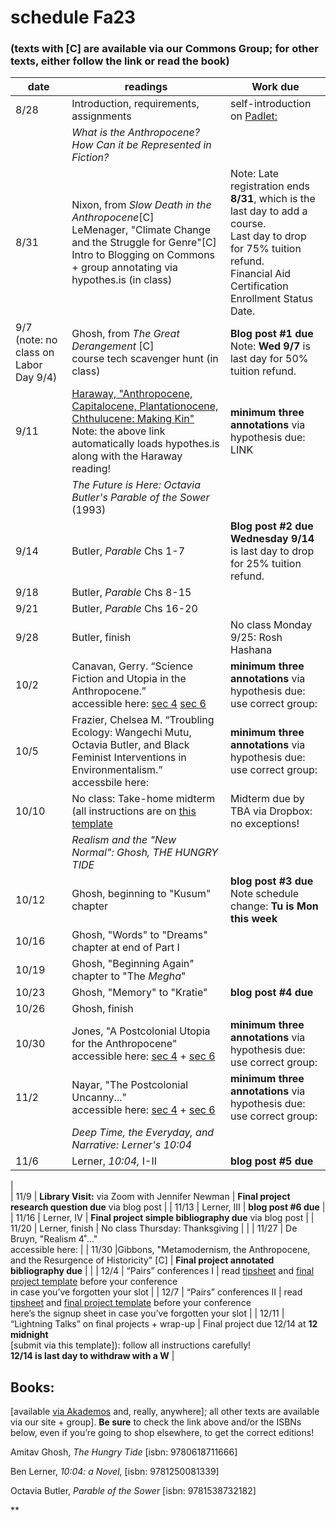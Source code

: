 # schedule Fa23


### (texts with [C] are available via our Commons Group; for other texts, either follow the link or read the book)
| **date**                                | **readings**                                                                                                                                                                                                                                                                                                                                                                                                      | **Work due**                                                                                                                                                                                                                                                                                                                                                                                                                                            |
| --------------------------------------- | ----------------------------------------------------------------------------------------------------------------------------------------------------------------------------------------------------------------------------------------------------------------------------------------------------------------------------------------------------------------------------------------------------------------- | ------------------------------------------------------------------------------------------------------------------------------------------------------------------------------------------------------------------------------------------------------------------------------------------------------------------------------------------------------------------------------------------------------------------------------------------------------- |
| 8/28                                    | Introduction, requirements, assignments                                                                                                                                                                                                                                                                                                                                                                           | self-introduction on [Padlet:](https://huntercollege68.padlet.org/jallred/intros-parts-of-speech-in-engl-252-fa23-qjo0gccq42p4o2zj)                                                                                                                                                                                                                                                                                                                                                                                                                         |
|                                         | *What is the Anthropocene? How Can it be Represented in Fiction?*                                                                                                                                                                                                                                                                                                                                   |                                                                                                                                                                                                                                                                                                                                                                                                                                                         |
| 8/31                                    | Nixon, from *Slow Death in the Anthropocene*[C]<br>LeMenager, "Climate Change and the Struggle for Genre"[C]<br>Intro to Blogging on Commons + group annotating via hypothes.is (in class)                                                                                                                             | Note: Late registration ends **8/31**, which is the last day to add a course. <br>Last day to drop for 75% tuition refund. <br>Financial Aid Certification Enrollment Status Date.                                                                                                                                                                                                                                                                               |
| 9/7 (note: no class on Labor Day 9/4)                                   | Ghosh, from *The Great Derangement* [C]<br>course tech scavenger hunt (in class)                                                                                                                                                                                    | **Blog post #1 due**<br>Note: **Wed 9/7** is last day for 50% tuition refund.                                                                                                                                                                                                                                                                                                                                                                               |
| 9/11   | [Haraway, "Anthropocene, Capitalocene, Plantationocene, Chthulucene: Making Kin"](https://via.hypothes.is/https://read.dukeupress.edu/environmental-humanities/article/6/1/159/8110/Anthropocene-Capitalocene-Plantationocene)<br>Note: the above link automatically loads hypothes.is along with the Haraway reading!                                                                                                                                                                                                                                                                         |**minimum three annotations** via hypothesis due: LINK                                                                                                                                                                                                                                                                                                                                                                                                                                                     |
|                                         | *The Future is Here: Octavia Butler's Parable of the Sower* (1993)                                                                                                                                                                                                                                                                                                                                                                     |                                                                                                                                                                                                                                                                                                                                                                                                                                                         |
| 9/14                                    | Butler, *Parable* Chs 1-7| **Blog post #2 due**<br>**Wednesday 9/14** is last day to drop for 25% tuition refund.                                                                                                                                                                                                                                                                                                                                                                            |
| 9/18                                    | Butler, *Parable* Chs 8-15                                                                                                                                                                                                                                                                                                                                                                                        |                                                                                                                                                                                                                                                                                                                                                                                                                                                         |
| 9/21                                    | Butler, *Parable* Chs 16-20                                                                                                                                                                                                                                                                                                                                                                                    |                                                                                                                                                                                                                                                                                                                                                                                                                                                         |
| 9/28                                    | Butler, finish| No class Monday 9/25: Rosh Hashana                                                                                                                                                                                                                                                                                                                                                                                       |                                                                                                                                                                                                                                                                                                                                                                                                                                                         |
| 10/2               | Canavan, Gerry. “Science Fiction and Utopia in the Anthropocene.” <br> accessible here: [sec 4](https://engl252fa22s4.commons.gc.cuny.edu/etexts/canavanscience-fiction-and-utopia-in-the-anthropocene/) [sec 6](https://engl252fa22s6.commons.gc.cuny.edu/etexts/canavan-science-fiction-and-utopia-in-the-anthropocene/)                                                                                                                                                                                                                                                                                                                                                                                        |**minimum three annotations** via hypothesis due: <br>use correct group:<br>                                                                                                                                                                                                                                                                                                                                                                                                                                                     |
| 10/5                 | Frazier, Chelsea M. “Troubling Ecology: Wangechi Mutu, Octavia Butler, and Black Feminist Interventions in Environmentalism.”<br> accessbile here:                                                                                                                                                                                                                                                                                                                                                                                        | **minimum three annotations** via hypothesis due: <br>use correct group:<br>                                                                                                                                                                                                                                                                                                                                                                                           |
| 10/10                                 | No class: Take-home midterm (all instructions are on [this template]()                                                                                                                                                                                                                                                                                                                                                           | Midterm due by TBA via Dropbox: no exceptions!                                                                                                                                                                                                                                                                                                                                                                                 <br>                                                                                                                                                                                                                                                                                                                                                                                                       |                                                                                                                                                                                                                                                                                                                                                                                                                                                         |
|                                       |       *Realism and the "New Normal": Ghosh, THE HUNGRY TIDE*                                                                                                                                                                                                                                                                                                                                                                                             |
|    10/12               | Ghosh, beginning to "Kusum" chapter| **blog post #3 due** <br>Note schedule change: **Tu is Mon this week**
|   10/16                                | Ghosh, "Words" to "Dreams" chapter at end of Part I| |
|10/19 |           Ghosh, "Beginning Again" chapter to "The *Megha*"                                                                                                                                                                                                                                                                                                                                                                                                                                             |
| 10/23                                   | Ghosh, "Memory" to "Kratie"                                                                                                                                                                                                                                                                                                                                                          | **blog post #4 due**                                                                                                                                                                                                                                                                                                                                                                                                                                                        |
| 10/26 | Ghosh, finish                                                                                                                                                                                                                                                                                                                                                                       |                                                                                                                                                                                                                                                                                                                                                                                          |
| 10/30                                   | Jones, "A Postcolonial Utopia for the Anthropocene"<br> accessible here: [sec 4](https://engl252fa22s4.commons.gc.cuny.edu/jones/) + [sec 6](https://engl252fa22s6.commons.gc.cuny.edu/jones/)                                                                                                                                                             | **minimum three annotations** via hypothesis due: <br>use correct group:<br>                                                                                                                                                                                                                                                                                                                                                                             |                                                                                                                                                                                                                                                                                                                                                                                                                                                         |
| 11/2                                   |  Nayar, "The Postcolonial Uncanny..."<br> accessible here: [sec 4](https://engl252fa22s4.commons.gc.cuny.edu/nayar-the-postcolonial-uncanny/) + [sec 6](https://engl252fa22s6.commons.gc.cuny.edu/nayar-the-postcolonial-uncanny/)                                                                                                                                                                                     | **minimum three annotations** via hypothesis due: <br>use correct group:<br>                                                                                                                                                                                                                                                                                                                                                                                                                                                                     |
 || *Deep Time, the Everyday, and Narrative: Lerner's 10:04*  |                                                                                                                                                                                                                                                                                                                                                    |                                           
| 11/6                                  | Lerner, *10:04,* I-II                                                                                                                                                                                                  | **blog post #5 due**                                                                                                                                                                                                                                                                                                                                                                                                                                              
|                                                                                                                                                                                                                                                                                                                                                                                                                                                  
| 11/9                  |    **Library Visit:** via Zoom with Jennifer Newman                                                                                                                                                                                                                                                                                                                                                                  | **Final project research question due** via blog post                                                                                                                                                                                                                                                                                                                                                                       |
| 11/13                                    |    Lerner, III | **blog post #6 due**                                                                                                                                                                                                                                                                                                                                                                                                     |
| 11/16                |     Lerner, IV                                                                                                                                                                                                                                                                                                                                                                                        | **Final project simple bibliography due** via blog post                                                                                                                                                                                                                                                                                                                                                               |
| 11/20                                   |   Lerner, finish  | No class Thursday: Thanksgiving                                                                                                      |                                                                                                                                                                                                                                                                                                                                                                                   |
| 11/27                |               De Bruyn, "Realism 4˚..."<br> accessible here:                                                                                                                                                                                                                                                                                                                                                                                                        |
| 11/30        |Gibbons, "Metamodernism, the Anthropocene, and the Resurgence of Historicity" [C]
                       |    **Final project annotated bibliography due**                                                                                                                                                                                                                                                                                 |                                                                                                                                                                                                                                                                                                                                                                                                       |
| 12/4                                   | “Pairs” conferences I                                                                                                                                                                                                                                                                                                                                                                                             | read [tipsheet](https://www.dropbox.com/scl/fi/x4mnea9ee7afhurw5yfle/Pairs-Conferences-Tipsheet.paper?dl=0&rlkey=ypdg373lnvpe27p5uqm6r5i4p)  and [final project template](https://www.dropbox.com/s/977joe1uo0yee7n/final-project-template-word.docx?dl=0) before your conference<br> in case you’ve forgotten your slot |
| 12/7                                   | “Pairs” conferences II                                                                                                                                                                                                                                                                                                                                                                                            | read [tipsheet](https://www.dropbox.com/scl/fi/x4mnea9ee7afhurw5yfle/Pairs-Conferences-Tipsheet.paper?dl=0&rlkey=ypdg373lnvpe27p5uqm6r5i4p)  and [final project template](https://www.dropbox.com/s/977joe1uo0yee7n/final-project-template-word.docx?dl=0) before your conference<br>here’s the signup sheet  in case you’ve forgotten your slot |
| 12/11                                    | “Lightning Talks” on final projects + wrap-up                                                                                                                                                                                                                                                                                                                                                                     | Final project due 12/14 at **12 midnight** <br>[submit via this template]): follow all instructions carefully!  <br>**12/14 is last day to withdraw with a W**                                                                                                                                                                                                                             |


## Books:

[available [via Akademos](https://hunter.textbookx.com/adm/#!/courses/3828393/) and, really, anywhere]; all other texts are available via our site + group]. **Be sure** to check the link above and/or the ISBNs below, even if you’re going to shop elsewhere, to get the correct editions!

Amitav Ghosh, *The Hungry Tide* [isbn: 9780618711666]

Ben Lerner, *10:04: a Novel*, [isbn: 9781250081339]

Octavia Butler, *Parable of the Sower* [isbn: 9781538732182]



**
